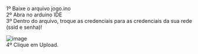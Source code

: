 1º Baixe o arquivo jogo.ino <br>
2º Abra no arduino IDE <br>
3º Dentro do arquivo, troque as credenciais para as credenciais da sua rede (ssid e senha)!

![image](https://user-images.githubusercontent.com/87043469/205418407-6063cdf7-38ec-427c-8866-9fbdf3e25e41.png) <br>
4º Clique em Upload.

